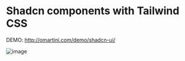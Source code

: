 # Shadcn components with Tailwind CSS

DEMO: http://omartini.com/demo/shadcn-ui/

![image](https://github.com/user-attachments/assets/ff7af8da-19df-49f0-8663-de5758c4c95a)
